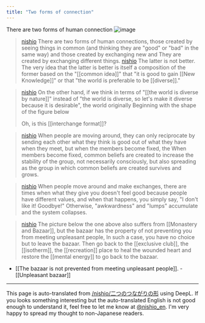 ```yaml
---
title: "Two forms of connection"
---
```


There are two forms of human connection
![image](https://gyazo.com/fb842858f77e3af5c23887cca974eb74/thumb/1000)

> [nishio](https://x.com/nishio/status/1891333607039312166) There are two forms of human connections, those created by seeing things in common (and thinking they are "good" or "bad" in the same way) and those created by exchanging new and They are created by exchanging different things.
> [nishio](https://x.com/nishio/status/1891334746153591252) The latter is not better. The very idea that the latter is better is itself a composition of the former based on the "[[common idea]]" that "it is good to gain [[New Knowledge]]" or that "the world is preferable to be [[diverse]]."

> [nishio](https://x.com/nishio/status/1891335284245111151) On the other hand, if we think in terms of "[[the world is diverse by nature]]" instead of "the world is diverse, so let's make it diverse because it is desirable", the world originally Beginning with the shape of the figure below
>
>  Oh, is this [[interchange format]]?


> [nishio](https://x.com/nishio/status/1891335856910188946) When people are moving around, they can only reciprocate by sending each other what they think is good out of what they have when they meet, but when the members become fixed, the When members become fixed, common beliefs are created to increase the stability of the group, not necessarily consciously, but also spreading as the group in which common beliefs are created survives and grows.

> [nishio](https://x.com/nishio/status/1891336438563631184) When people move around and make exchanges, there are times when what they give you doesn't feel good because people have different values, and when that happens, you simply say, "I don't like it! Goodbye!" Otherwise, "awkwardness" and "lumps" accumulate and the system collapses.

> [nishio](https://x.com/nishio/status/1891337422157345119) The picture below the one above also suffers from [[Monastery and Bazaar]], but the bazaar has the property of not preventing you from meeting unpleasant people, In such a case, you have no choice but to leave the bazaar.
>  Then go back to the [[exclusive club]], the [[isotherm]], the [[recreation]] place to heal the wounded heart and restore the [[mental energy]] to go back to the bazaar.
- [[The bazaar is not prevented from meeting unpleasant people]].
        - [[Unpleasant bazaar]]

---
This page is auto-translated from [/nishio/二つのつながりの形](https://scrapbox.io/nishio/二つのつながりの形) using DeepL. If you looks something interesting but the auto-translated English is not good enough to understand it, feel free to let me know at [@nishio_en](https://twitter.com/nishio_en). I'm very happy to spread my thought to non-Japanese readers.
